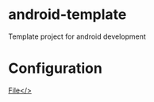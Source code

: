 # android-template
Template project for android development

# Configuration

<a href="..base/base_dependencies.gradle">File</>

